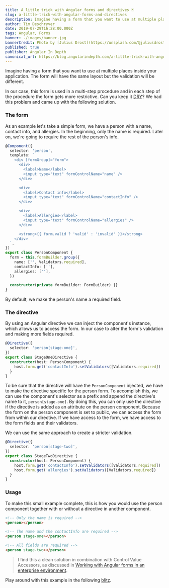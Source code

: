 ```yaml
---
title: A little trick with Angular forms and directives 🃏
slug: a-little-trick-with-angular-forms-and-directives
description: Imagine having a form that you want to use at multiple places inside your application. The form will have the same layout but the validation will be different. In our case, this form is used in a procedure and in each step of the procedure the form gets more restrictive.s? Can you keep it DRY? We had this problem and came up with the following solution.
author: Tim Deschryver
date: 2019-07-29T16:28:00.000Z
tags: Angular, Forms
banner: ./images/banner.jpg
bannerCredit: Photo by [Julius Drost](https://unsplash.com/@juliusdrost) on [Unsplash](https://unsplash.com)
published: true
publisher: Angular In Depth
canonical_url: https://blog.angularindepth.com/a-little-trick-with-angular-forms-and-directives-137e2c53f25
---
```


Imagine having a form that you want to use at multiple places inside your application. The form will have the same layout but the validation will be different.

In our case, this form is used in a multi-step procedure and in each step of the procedure the form gets more restrictive. Can you keep it [DRY](https://en.wikipedia.org/wiki/Don%27t_repeat_yourself)? We had this problem and came up with the following solution.

### The form

As an example let's take a simple form, we have a person with a name, contact info, and allergies.
In the beginning, only the name is required. Later on, we're going to require the rest of the person's info.

```ts
@Component({
  selector: 'person',
  template: `
    <div [formGroup]="form">
      <div>
        <label>Name</label>
        <input type="text" formControlName="name" />
      </div>

      <div>
        <label>Contact info</label>
        <input type="text" formControlName="contactInfo" />
      </div>

      <div>
        <label>Allergies</label>
        <input type="text" formControlName="allergies" />
      </div>

      <strong>{{ form.valid ? 'valid' : 'invalid' }}</strong>
    </div>
  `,
})
export class PersonComponent {
  form = this.formBuilder.group({
    name: ['', Validators.required],
    contactInfo: [''],
    allergies: [''],
  })

  constructor(private formBuilder: FormBuilder) {}
}
```

By default, we make the person's name a required field.

### The directive

By using an Angular directive we can inject the component's instance, which allows us to access the form. In our case to alter the form's validation and making more fields required.

```ts
@Directive({
  selector: 'person[stage-one]',
})
export class StageOneDirective {
  constructor(host: PersonComponent) {
    host.form.get('contactInfo').setValidators([Validators.required])
  }
}
```

To be sure that the directive will have the `PersonComponent` injected, we have to make the directive specific for the person form. To accomplish this, we can use the component's selector as a prefix and append the directive's name to it, `person[stage-one]`. By doing this, you can only use the directive if the directive is added as an attribute on the person component.
Because the form on the person component is set to public, we can access the form from within our directive. If we have access to the form, we have access to the form fields and their validators.

We can use the same approach to create a stricter validation.

```ts
@Directive({
  selector: 'person[stage-two]',
})
export class StageTwoDirective {
  constructor(host: PersonComponent) {
    host.form.get('contactInfo').setValidators([Validators.required])
    host.form.get('allergies').setValidators([Validators.required])
  }
}
```

### Usage

To make this small example complete, this is how you would use the person component together with or without a directive in another component.

```html
<!-- Only the name is required -->
<person></person>

<!-- The name and the contactInfo are required -->
<person stage-one></person>

<!-- All fields are required -->
<person stage-two></person>
```

> I find this a clean solution in combination with Control Value Accessors, as discussed in [Working with Angular forms in an enterprise environment](./posts/working-with-angular-forms-in-an-enterprise-environment).

Play around with this example in the following [blitz](https://stackblitz.com/edit/angular-forms-directive-trick).
